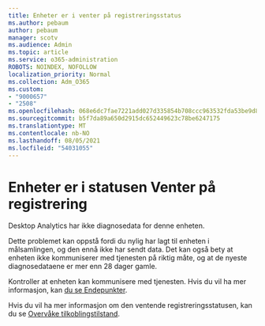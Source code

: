 ```yaml
---
title: Enheter er i venter på registreringsstatus
ms.author: pebaum
author: pebaum
manager: scotv
ms.audience: Admin
ms.topic: article
ms.service: o365-administration
ROBOTS: NOINDEX, NOFOLLOW
localization_priority: Normal
ms.collection: Adm_O365
ms.custom:
- "9000657"
- "2508"
ms.openlocfilehash: 068e6dc7fae7221add027d335854b708ccc963532fda53be9d8f54bc578abab6
ms.sourcegitcommit: b5f7da89a650d2915dc652449623c78be6247175
ms.translationtype: MT
ms.contentlocale: nb-NO
ms.lasthandoff: 08/05/2021
ms.locfileid: "54031055"
---
```

# <a name="devices-are-in-awaiting-enrollment-state"></a>Enheter er i statusen Venter på registrering

Desktop Analytics har ikke diagnosedata for denne enheten. 

Dette problemet kan oppstå fordi du nylig har lagt til enheten i målsamlingen, og den ennå ikke har sendt data. Det kan også bety at enheten ikke kommuniserer med tjenesten på riktig måte, og at de nyeste diagnosedataene er mer enn 28 dager gamle.

Kontroller at enheten kan kommunisere med tjenesten. Hvis du vil ha mer informasjon, kan [du se Endepunkter](https://docs.microsoft.com/configmgr/desktop-analytics/enable-data-sharing#endpoints).

Hvis du vil ha mer informasjon om den ventende registreringsstatusen, kan du se [Overvåke tilkoblingstilstand](https://docs.microsoft.com/configmgr/desktop-analytics/monitor-connection-health#awaiting-enrollment).
